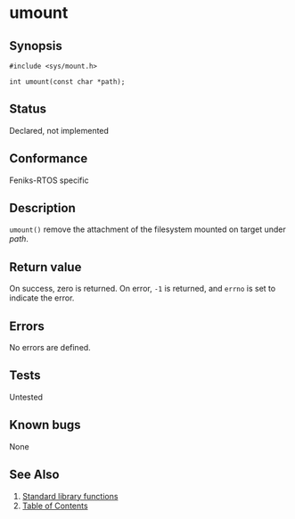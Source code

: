 # umount

## Synopsis

`#include <sys/mount.h>`

`int umount(const char *path);`

## Status

Declared, not implemented

## Conformance

Feniks-RTOS specific

## Description

`umount()` remove the attachment of the filesystem mounted on target under _path_.

## Return value

On success, zero is returned. On error, `-1` is returned, and `errno` is set to indicate the error.

## Errors

No errors are defined.

## Tests

Untested

## Known bugs

None

## See Also

1. [Standard library functions](../../index.md)
2. [Table of Contents](../../../../index.md)
